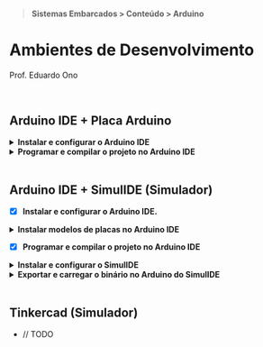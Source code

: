 > #### Sistemas Embarcados > Conteúdo > Arduino

# Ambientes de Desenvolvimento

Prof. Eduardo Ono

<br>

## Arduino IDE + Placa Arduino

<details>
  <summary>
    <strong>Instalar e configurar o Arduino IDE</strong>
  </summary>
  <section markdown="1">

  * Baixar o Arduino IDE no site https://www.arduino.cc/en/software
    * OBS.: A versão estável (1.8.x) provavelmente será descontinuada em breve. Porém, a versão beta (2.0.x) consome ~800 MB de RAM, contra ~200 MB na versão estável.
  * Instalar o Arduino IDE
  * Na janela Preferences do Arduino IDE (menu `File` -> `Preferences...`), especificar um diretório onde os projetos do Arduino serão armazenados (salvos).

    <img src="./figuras/arduino-ide-preferences.png" alt="img" width="480px">

  * Criar um novo projeto no Arduino IDE (<kbd>Ctrl + N</kbd>). Uma nova instância (janela) do Arduino IDE será aberta, caso já exista algum projeto aberto.
  * Conectar uma placa Arduino em uma porta USB do computador.
  * Selecionar uma das seguintes placas: Arduino Uno, Arduino Leonardo ou Arduino MEGA através do menu `Tools` -> `Board` -> `Arduino AVR Boards`.
  * Selecionar a porta do computador onde a placa foi concetada (por exemplo COM3) através no menu _Drop-Down_ na interface principal (na versão 2.0.x) ou através do menu `Tools` -> `Port` (na versão 1.8.x).

  </section>
</details>

<details>
  <summary>
    <strong>Programar e compilar o projeto no Arduino IDE</strong>
  </summary>
  <section markdown="1">

  * Criar um novo projeto no Arduino IDE (<kbd>Ctrl + N</kbd>). Uma nova instância (janela) do Arduino IDE será aberta, caso já exista algum projeto aberto.
  * Selecionar uma das seguintes placas: Arduino Uno, Arduino Leonardo ou Arduino MEGA através do menu `Tools` -> `Board` -> `Arduino AVR Boards`.
  * Incluir alguma biblioteca, caso necessário, através do `Library Manager`, na barra lateral esquerda (2.0.x) ou através do menu `Sketch` -> `Include Library` -> `Manage Libraries`.
  * Salvar (<kbd>Ctrl + S</kbd>) o projeto no diretório especificado na jalela `Preferences`. O nome do projeto é o nome do diretório que será criado no diretrório especificado. Por exemplo, caso o nome do projeto seja `Projeto`, será criado um diretório `Projeto`, com o arquivo (_sketch_) `Projeto.ino` dentro deste diretório.
  * Compilar o projeto através do botão `Verify` ou <kbd>Ctrl + R</kbd>.

  </section>
</details>

<br>

## Arduino IDE + SimulIDE (Simulador)

* [x] <strong>Instalar e configurar o Arduino IDE.</strong>

<details>
  <summary>
    <strong>Instalar modelos de placas no Arduino IDE</strong>
  </summary>
  <section markdown="1">

  * Caso esteja utilizando o Arduino IDE 1.8.x, ignorar esta etapa pois os modelos de placas Arduino já estão disponíveis para uso nessa versão.
  * Na barra lateral esquerda (Arduino IDE 2.0.x), clicar no botão `Boards Manager` e instalar a versão mais recente do _Arduino AVR Boards_ (by Arduino).

  </section>
</details>

* [x] <strong>Programar e compilar o projeto no Arduino IDE</strong>

<details>
  <summary>
    <strong>Instalar e configurar o SimulIDE</strong>
  </summary>
  <section markdown="1">

  * Baixar o SimulIDE no site https://www.simulide.com/p/downloads.html
  * Instalar o SimulIDE.

  </section>
</details>

<details>
  <summary>
    <strong>Exportar e carregar o binário no Arduino do SimulIDE</strong>
  </summary>
  <section markdown="1">

  * Após compilar o projeto no Arduino IDE, exportar o binário compilado através do menu `Sketch` -> `Export compiled Binary` ou pelo atalho <kbd>Ctrl + Alt + S</kbd>. Será criado um diretório `build` no diretório do projeto com o arquivo `.hex` em algum diretório mais interno.
  * No SimulIDE, após adicionar o Arduino no circuito e "montar" o restante do circuito, conforme a programação, clicar com o botão direito do mouse sobre o Arduino e selecionar a opção `Carregar firmware`. Localizar e selecionar o arquivo `.hex` exportado conforme a etapa anterior.

  </section>
</details>

<br>

## Tinkercad (Simulador)

* // TODO

<br>
